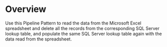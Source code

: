 # Overview

Use this Pipeline Pattern to read the data from the Microsoft Excel spreadsheet and delete all the records from the corresponding SQL Server lookup table, and populate the same SQL Server lookup table again with the data read from the spreadsheet.&#x20;
